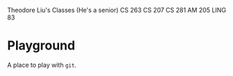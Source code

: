 Theodore Liu's Classes (He's a senior)
CS 263
CS 207
CS 281
AM 205
LING 83

# Playground

A place to play with `git`.
